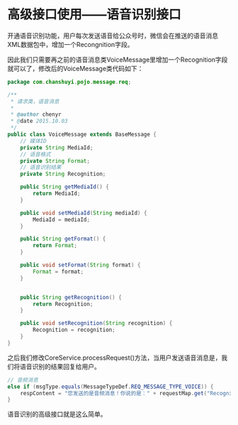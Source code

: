 # 高级接口使用——语音识别接口

开通语音识别功能，用户每次发送语音给公众号时，微信会在推送的语音消息XML数据包中，增加一个Recongnition字段。

因此我们只需要再之前的语音消息类VoiceMessage里增加一个Recognition字段就可以了，修改后的VoiceMessage类代码如下：

```java
package com.chanshuyi.pojo.message.req;

/**
 * 请求类，语音消息
 *
 * @author chenyr
 * @date 2015.10.03
 */
public class VoiceMessage extends BaseMessage {
    // 媒体ID
    private String MediaId;
    // 语音格式
    private String Format;
    // 语音识别结果
    private String Recognition;

    public String getMediaId() {
        return MediaId;
    }

    public void setMediaId(String mediaId) {
        MediaId = mediaId;
    }

    public String getFormat() {
        return Format;
    }

    public void setFormat(String format) {
        Format = format;
    }


    public String getRecognition() {
        return Recognition;
    }

    public void setRecognition(String recognition) {
        Recognition = recognition;
    }
}
```

之后我们修改CoreService.processRequest()方法，当用户发送语音消息是，我们将语音识别的结果回复给用户。

```java
// 音频消息
else if (msgType.equals(MessageTypeDef.REQ_MESSAGE_TYPE_VOICE)) {
    respContent = "您发送的是音频消息！你说的是：" + requestMap.get("Recognition");
}	
```

语音识别的高级接口就是这么简单。